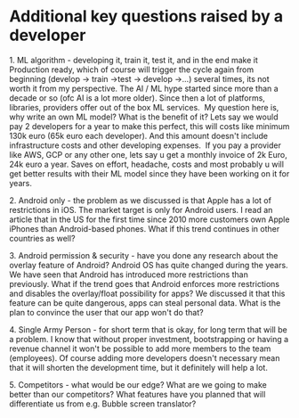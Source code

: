 # Additional key questions raised by a developer

1\. ML algorithm - developing it, train it, test it, and in the end make it Production ready, which of course will trigger the cycle again from beginning (develop -> train ->test -> develop ->...) several times, its not worth it from my perspective. The AI / ML hype started since more than a decade or so (ofc AI is a lot more older). Since then a lot of platforms, libraries, providers offer out of the box ML services.  My question here is, why write an own ML model? What is the benefit of it? Lets say we would pay 2 developers for a year to make this perfect, this will costs like minimum 130k euro (65k euro each developer). And this amount doesn't include infrastructure costs and other developing expenses.  If you pay a provider like AWS, GCP or any other one, lets say u get a monthly invoice of 2k Euro, 24k euro a year. Saves on effort, headache, costs and most probably u will get better results with their ML model since they have been working on it for years.

2\. Android only - the problem as we discussed is that Apple has a lot of restrictions in iOS. The market target is only for Android users. I read an article that in the US for the first time since 2010 more customers own Apple iPhones than Android-based phones. What if this trend continues in other countries as well?

3\. Android permission & security - have you done any research about the overlay feature of Android? Android OS has quite changed during the years. We have seen that Android has introduced more restrictions than previously. What if the trend goes that Android enforces more restrictions and disables the overlay/float possibility for apps? We discussed it that this feature can be quite dangerous, apps can steal personal data. What is the plan to convince the user that our app won't do that?

4\. Single Army Person - for short term that is okay, for long term that will be a problem. I know that without proper investment, bootstrapping or having a revenue channel it won't be possible to add more members to the team (employees). Of course adding more developers doesn't necessary mean that it will shorten the development time, but it definitely will help a lot.

5\. Competitors - what would be our edge? What are we going to make better than our competitors? What features have you planned that will differentiate us from e.g. Bubble screen translator?
